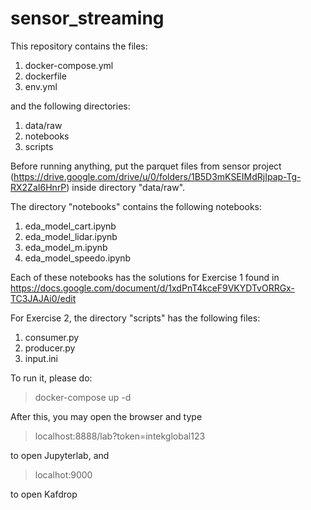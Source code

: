 # sensor_streaming

This repository contains the files:
1. docker-compose.yml 
2. dockerfile
3. env.yml

and the following directories:
1. data/raw
2. notebooks
3. scripts

Before running anything, put the parquet files from sensor project (https://drive.google.com/drive/u/0/folders/1B5D3mKSEIMdRjIpap-Tg-RX2ZaI6HnrP) inside directory "data/raw".

The directory "notebooks" contains the following notebooks:
1. eda_model_cart.ipynb
2. eda_model_lidar.ipynb
3. eda_model_m.ipynb
4. eda_model_speedo.ipynb

Each of these notebooks has the solutions for Exercise 1 found in https://docs.google.com/document/d/1xdPnT4kceF9VKYDTvORRGx-TC3JAJAi0/edit

For Exercise 2, the directory "scripts" has the following files:
1. consumer.py
2. producer.py
3. input.ini

To run it, please do:
> docker-compose up -d

After this, you may open the browser and type
> localhost:8888/lab?token=intekglobal123

to open Jupyterlab, and
> localhot:9000

to open Kafdrop



